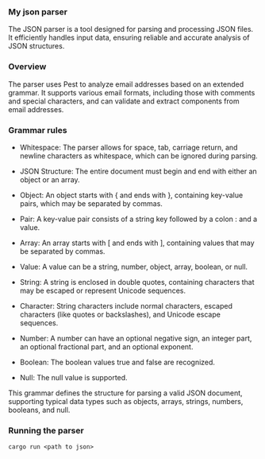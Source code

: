 ### **My json parser**

The JSON parser is a tool designed for parsing and processing JSON files. It efficiently handles input data, ensuring reliable and accurate analysis of JSON structures.

### Overview

The parser uses Pest to analyze email addresses based on an extended grammar. It supports various email formats, including those with comments and special characters, and can validate and extract components from email addresses.

### Grammar rules

- Whitespace: The parser allows for space, tab, carriage return, and newline characters as whitespace, which can be ignored during parsing.

- JSON Structure: The entire document must begin and end with either an object or an array.
        
- Object: An object starts with { and ends with }, containing key-value pairs, which may be separated by commas.

- Pair: A key-value pair consists of a string key followed by a colon : and a value.

- Array: An array starts with [ and ends with ], containing values that may be separated by commas.

- Value: A value can be a string, number, object, array, boolean, or null.

- String: A string is enclosed in double quotes, containing characters that may be escaped or represent Unicode sequences.

- Character: String characters include normal characters, escaped characters (like quotes or backslashes), and Unicode escape sequences.

- Number: A number can have an optional negative sign, an integer part, an optional fractional part, and an optional exponent.

- Boolean: The boolean values true and false are recognized.

- Null: The null value is supported.

This grammar defines the structure for parsing a valid JSON document, supporting typical data types such as objects, arrays, strings, numbers, booleans, and null.

### Running the parser

```cargo run <path to json>```
